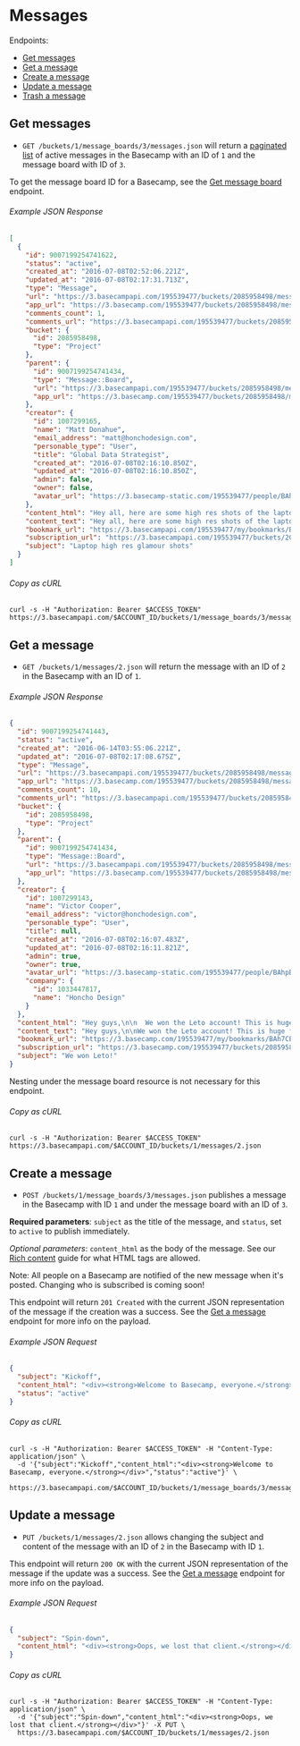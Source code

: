Messages
========

Endpoints:

- [Get messages](#get-messages)
- [Get a message](#get-a-message)
- [Create a message](#create-a-message)
- [Update a message](#update-a-message)
- [Trash a message][1]

Get messages
------------

* `GET /buckets/1/message_boards/3/messages.json` will return a [paginated list][2] of active messages in the Basecamp with an ID of `1` and the message board with ID of `3`.

To get the message board ID for a Basecamp, see the [Get message board][3] endpoint.

###### Example JSON Response
<!-- START GET /buckets/1/message_boards/3/messages.json -->
```json
[
  {
    "id": 9007199254741622,
    "status": "active",
    "created_at": "2016-07-08T02:52:06.221Z",
    "updated_at": "2016-07-08T02:17:31.713Z",
    "type": "Message",
    "url": "https://3.basecampapi.com/195539477/buckets/2085958498/messages/9007199254741622.json",
    "app_url": "https://3.basecamp.com/195539477/buckets/2085958498/messages/9007199254741622",
    "comments_count": 1,
    "comments_url": "https://3.basecampapi.com/195539477/buckets/2085958498/recordings/9007199254741622/comments.json",
    "bucket": {
      "id": 2085958498,
      "type": "Project"
    },
    "parent": {
      "id": 9007199254741434,
      "type": "Message::Board",
      "url": "https://3.basecampapi.com/195539477/buckets/2085958498/message_boards/9007199254741434.json",
      "app_url": "https://3.basecamp.com/195539477/buckets/2085958498/message_boards/9007199254741434"
    },
    "creator": {
      "id": 1007299165,
      "name": "Matt Donahue",
      "email_address": "matt@honchodesign.com",
      "personable_type": "User",
      "title": "Global Data Strategist",
      "created_at": "2016-07-08T02:16:10.850Z",
      "updated_at": "2016-07-08T02:16:10.850Z",
      "admin": false,
      "owner": false,
      "avatar_url": "https://3.basecamp-static.com/195539477/people/BAhpBF0qCjw=--21513efb0cf6f64f7a0720b2c56ac6145ae6680c/avatar-64-x4"
    },
    "content_html": "Hey all, here are some high res shots of the laptop hardware that we can use. These are not public yet, so be careful with how you share them. We don't want any leaks at all with these images.<div data-trix-attachment='{\"sgid\":\"BAh7CEkiCGdpZAY6BkVUSSIvZ2lkOi8vYmMzL0F0dGFjaG1lbnQvMTAxOTczMDUxMD9leHBpcmVzX2luBjsAVEkiDHB1cnBvc2UGOwBUSSIPYXR0YWNoYWJsZQY7AFRJIg9leHBpcmVzX2F0BjsAVDA=--592aadadb870f5984557f268717d9084d44ac29f\",\"contentType\":\"image/jpeg\",\"previewable\":true,\"filename\":\"images-laptop_1.jpg\",\"filesize\":18241,\"url\":\"https://3.basecamp.com/195539477/blobs/37e609eac3b489322cb4781d5859d865aaee5cb7/previews/full/images-laptop_1.jpg\"}' data-trix-attributes=\"{}\"></div><div data-trix-attachment='{\"sgid\":\"BAh7CEkiCGdpZAY6BkVUSSIvZ2lkOi8vYmMzL0F0dGFjaG1lbnQvMTAxOTczMDUxMT9leHBpcmVzX2luBjsAVEkiDHB1cnBvc2UGOwBUSSIPYXR0YWNoYWJsZQY7AFRJIg9leHBpcmVzX2F0BjsAVDA=--62a3d1cb555cd4e0e75c07d91fdbce65148e36b4\",\"contentType\":\"image/jpeg\",\"previewable\":true,\"filename\":\"images-laptop_2.jpg\",\"filesize\":30312,\"url\":\"https://3.basecamp.com/195539477/blobs/e3cb619f5ed8aea8a8a0372f06c0f98ca681cfe8/previews/full/images-laptop_2.jpg\"}' data-trix-attributes=\"{}\"></div><div data-trix-attachment='{\"sgid\":\"BAh7CEkiCGdpZAY6BkVUSSIvZ2lkOi8vYmMzL0F0dGFjaG1lbnQvMTAxOTczMDUxMj9leHBpcmVzX2luBjsAVEkiDHB1cnBvc2UGOwBUSSIPYXR0YWNoYWJsZQY7AFRJIg9leHBpcmVzX2F0BjsAVDA=--03e3397841118f2c697a7b34295803244128fd9b\",\"contentType\":\"image/jpeg\",\"previewable\":true,\"filename\":\"images-laptop_3.jpg\",\"filesize\":13852,\"url\":\"https://3.basecamp.com/195539477/blobs/13f9e94f8c251cf33904d952b5f7632e87667d3b/previews/full/images-laptop_3.jpg\"}' data-trix-attributes=\"{}\"></div><div data-trix-attachment='{\"sgid\":\"BAh7CEkiCGdpZAY6BkVUSSIvZ2lkOi8vYmMzL0F0dGFjaG1lbnQvMTAxOTczMDUxMz9leHBpcmVzX2luBjsAVEkiDHB1cnBvc2UGOwBUSSIPYXR0YWNoYWJsZQY7AFRJIg9leHBpcmVzX2F0BjsAVDA=--a848f869f12b3512835f6c33dac32f07b29f3733\",\"contentType\":\"image/jpeg\",\"previewable\":true,\"filename\":\"images-laptop_4.jpg\",\"filesize\":48488,\"url\":\"https://3.basecamp.com/195539477/blobs/9f66fe022052212f757495b88cb52a626db084c1/previews/full/images-laptop_4.jpg\"}' data-trix-attributes=\"{}\"></div><div data-trix-attachment='{\"sgid\":\"BAh7CEkiCGdpZAY6BkVUSSIvZ2lkOi8vYmMzL0F0dGFjaG1lbnQvMTAxOTczMDUxND9leHBpcmVzX2luBjsAVEkiDHB1cnBvc2UGOwBUSSIPYXR0YWNoYWJsZQY7AFRJIg9leHBpcmVzX2F0BjsAVDA=--759722abf530cb66824f6ba18e0ff45d7238bc94\",\"contentType\":\"image/jpeg\",\"previewable\":true,\"filename\":\"images-laptop_5.jpg\",\"filesize\":140435,\"url\":\"https://3.basecamp.com/195539477/blobs/7e8573c4f6aa93645285bda900449c05afae4bc5/previews/full/images-laptop_5.jpg\"}' data-trix-attributes=\"{}\"></div><div data-trix-attachment='{\"sgid\":\"BAh7CEkiCGdpZAY6BkVUSSIvZ2lkOi8vYmMzL0F0dGFjaG1lbnQvMTAxOTczMDUxNT9leHBpcmVzX2luBjsAVEkiDHB1cnBvc2UGOwBUSSIPYXR0YWNoYWJsZQY7AFRJIg9leHBpcmVzX2F0BjsAVDA=--a28c26f0b5a9d3374f145c0324aa7fc824a42147\",\"contentType\":\"image/jpeg\",\"previewable\":true,\"filename\":\"images-laptop_6.jpg\",\"filesize\":25658,\"url\":\"https://3.basecamp.com/195539477/blobs/cfdd471d367c9844868f613b7baa970a2c931778/previews/full/images-laptop_6.jpg\"}' data-trix-attributes=\"{}\"></div><div data-trix-attachment='{\"sgid\":\"BAh7CEkiCGdpZAY6BkVUSSIvZ2lkOi8vYmMzL0F0dGFjaG1lbnQvMTAxOTczMDUxNj9leHBpcmVzX2luBjsAVEkiDHB1cnBvc2UGOwBUSSIPYXR0YWNoYWJsZQY7AFRJIg9leHBpcmVzX2F0BjsAVDA=--62eca09ca83b3d553b8effd013bcaad37b206b85\",\"contentType\":\"image/jpeg\",\"previewable\":true,\"filename\":\"images-laptop_7.jpg\",\"filesize\":318977,\"url\":\"https://3.basecamp.com/195539477/blobs/5f1545b452c258c0c5f3a927847e12dea65108c4/previews/full/images-laptop_7.jpg\"}' data-trix-attributes=\"{}\"></div><div data-trix-attachment='{\"sgid\":\"BAh7CEkiCGdpZAY6BkVUSSIvZ2lkOi8vYmMzL0F0dGFjaG1lbnQvMTAxOTczMDUxNz9leHBpcmVzX2luBjsAVEkiDHB1cnBvc2UGOwBUSSIPYXR0YWNoYWJsZQY7AFRJIg9leHBpcmVzX2F0BjsAVDA=--4bbf6e7e4cee46a47d1b6c043bfa6c0a007db36b\",\"contentType\":\"image/jpeg\",\"previewable\":true,\"filename\":\"images-laptop_8.jpg\",\"filesize\":51341,\"url\":\"https://3.basecamp.com/195539477/blobs/a7b59e3fa46cc02620dd943e8b4306c54eb46642/previews/full/images-laptop_8.jpg\"}' data-trix-attributes=\"{}\"></div><div data-trix-attachment='{\"sgid\":\"BAh7CEkiCGdpZAY6BkVUSSIvZ2lkOi8vYmMzL0F0dGFjaG1lbnQvMTAxOTczMDUxOD9leHBpcmVzX2luBjsAVEkiDHB1cnBvc2UGOwBUSSIPYXR0YWNoYWJsZQY7AFRJIg9leHBpcmVzX2F0BjsAVDA=--b51983a66d102e7e3ca9d7f8e053916a421cf912\",\"contentType\":\"image/jpeg\",\"previewable\":true,\"filename\":\"images-laptop_9.jpg\",\"filesize\":369239,\"url\":\"https://3.basecamp.com/195539477/blobs/8d25ff67e0cd6806e04eb3bb28cd0513e9dcbd9d/previews/full/images-laptop_9.jpg\"}' data-trix-attributes=\"{}\"></div><div data-trix-attachment='{\"sgid\":\"BAh7CEkiCGdpZAY6BkVUSSIvZ2lkOi8vYmMzL0F0dGFjaG1lbnQvMTAxOTczMDUxOT9leHBpcmVzX2luBjsAVEkiDHB1cnBvc2UGOwBUSSIPYXR0YWNoYWJsZQY7AFRJIg9leHBpcmVzX2F0BjsAVDA=--43df281070f1a48f082e68ce18f03612c1cf3281\",\"contentType\":\"image/jpeg\",\"previewable\":true,\"filename\":\"images-laptop_10.jpg\",\"filesize\":25429,\"url\":\"https://3.basecamp.com/195539477/blobs/0a9063cc7e702663b0299002060239c70a9ea798/previews/full/images-laptop_10.jpg\"}' data-trix-attributes=\"{}\"></div><div data-trix-attachment='{\"sgid\":\"BAh7CEkiCGdpZAY6BkVUSSIvZ2lkOi8vYmMzL0F0dGFjaG1lbnQvMTAxOTczMDUyMD9leHBpcmVzX2luBjsAVEkiDHB1cnBvc2UGOwBUSSIPYXR0YWNoYWJsZQY7AFRJIg9leHBpcmVzX2F0BjsAVDA=--021113670f9861e151e4bac1b23efa43687f54b2\",\"contentType\":\"image/jpeg\",\"previewable\":true,\"filename\":\"images-laptop_11.jpg\",\"filesize\":20839,\"url\":\"https://3.basecamp.com/195539477/blobs/ab96b02d9032e38e124c1e6f24224ca6dc3d70ef/previews/full/images-laptop_11.jpg\"}' data-trix-attributes=\"{}\"></div><div data-trix-attachment='{\"sgid\":\"BAh7CEkiCGdpZAY6BkVUSSIvZ2lkOi8vYmMzL0F0dGFjaG1lbnQvMTAxOTczMDUyMT9leHBpcmVzX2luBjsAVEkiDHB1cnBvc2UGOwBUSSIPYXR0YWNoYWJsZQY7AFRJIg9leHBpcmVzX2F0BjsAVDA=--1ef625e29704c65ad2989f77e313593422b3fdee\",\"contentType\":\"image/jpeg\",\"previewable\":true,\"filename\":\"images-laptop_12.jpg\",\"filesize\":137872,\"url\":\"https://3.basecamp.com/195539477/blobs/1aa7771d49cabd3ede954e114aa98117a36b12a8/previews/full/images-laptop_12.jpg\"}' data-trix-attributes=\"{}\"></div><div data-trix-attachment='{\"sgid\":\"BAh7CEkiCGdpZAY6BkVUSSIvZ2lkOi8vYmMzL0F0dGFjaG1lbnQvMTAxOTczMDUyMj9leHBpcmVzX2luBjsAVEkiDHB1cnBvc2UGOwBUSSIPYXR0YWNoYWJsZQY7AFRJIg9leHBpcmVzX2F0BjsAVDA=--3f4dee05282595cde069001a4e4ca57593fabe77\",\"contentType\":\"image/jpeg\",\"previewable\":true,\"filename\":\"images-laptop_13.jpg\",\"filesize\":62024,\"url\":\"https://3.basecamp.com/195539477/blobs/7048f1769b27f59faf44ffc671fc57467d4af5be/previews/full/images-laptop_13.jpg\"}' data-trix-attributes=\"{}\"></div><div data-trix-attachment='{\"sgid\":\"BAh7CEkiCGdpZAY6BkVUSSIvZ2lkOi8vYmMzL0F0dGFjaG1lbnQvMTAxOTczMDUyMz9leHBpcmVzX2luBjsAVEkiDHB1cnBvc2UGOwBUSSIPYXR0YWNoYWJsZQY7AFRJIg9leHBpcmVzX2F0BjsAVDA=--7f1bfb82b57ece55d108c2762f1c34b35474e418\",\"contentType\":\"image/jpeg\",\"previewable\":true,\"filename\":\"images-laptop_14.jpg\",\"filesize\":81082,\"url\":\"https://3.basecamp.com/195539477/blobs/330a5adcb4d3bb136a8747f0fc02864bdf4d466e/previews/full/images-laptop_14.jpg\"}' data-trix-attributes=\"{}\"></div>",
    "content_text": "Hey all, here are some high res shots of the laptop hardware that we can use. These are not public yet, so be careful with how you share them. We don't want any leaks at all with these images.",
    "bookmark_url": "https://3.basecampapi.com/195539477/my/bookmarks/BAh7CEkiCGdpZAY6BkVUSSI0Z2lkOi8vYmMzL1JlY29yZGluZy85MDA3MTk5MjU0NzQxNjIyP2V4cGlyZXNfaW4GOwBUSSIMcHVycG9zZQY7AFRJIg1yZWFkYWJsZQY7AFRJIg9leHBpcmVzX2F0BjsAVDA=--422f61efafb9879901eef751ef7ef4822741fea9.json",
    "subscription_url": "https://3.basecampapi.com/195539477/buckets/2085958498/recordings/9007199254741622/subscription.json",
    "subject": "Laptop high res glamour shots"
  }
]
```
<!-- END GET /buckets/1/message_boards/3/messages.json -->
###### Copy as cURL

``` shell
curl -s -H "Authorization: Bearer $ACCESS_TOKEN" https://3.basecampapi.com/$ACCOUNT_ID/buckets/1/message_boards/3/messages.json
```


Get a message
-------------

* `GET /buckets/1/messages/2.json` will return the message with an ID of `2` in the Basecamp with an ID of `1`.

###### Example JSON Response
<!-- START GET /buckets/1/messages/2.json -->
```json
{
  "id": 9007199254741443,
  "status": "active",
  "created_at": "2016-06-14T03:55:06.221Z",
  "updated_at": "2016-07-08T02:17:08.675Z",
  "type": "Message",
  "url": "https://3.basecampapi.com/195539477/buckets/2085958498/messages/9007199254741443.json",
  "app_url": "https://3.basecamp.com/195539477/buckets/2085958498/messages/9007199254741443",
  "comments_count": 10,
  "comments_url": "https://3.basecampapi.com/195539477/buckets/2085958498/recordings/9007199254741443/comments.json",
  "bucket": {
    "id": 2085958498,
    "type": "Project"
  },
  "parent": {
    "id": 9007199254741434,
    "type": "Message::Board",
    "url": "https://3.basecampapi.com/195539477/buckets/2085958498/message_boards/9007199254741434.json",
    "app_url": "https://3.basecamp.com/195539477/buckets/2085958498/message_boards/9007199254741434"
  },
  "creator": {
    "id": 1007299143,
    "name": "Victor Cooper",
    "email_address": "victor@honchodesign.com",
    "personable_type": "User",
    "title": null,
    "created_at": "2016-07-08T02:16:07.483Z",
    "updated_at": "2016-07-08T02:16:11.821Z",
    "admin": true,
    "owner": true,
    "avatar_url": "https://3.basecamp-static.com/195539477/people/BAhpBEcqCjw=--c632b967cec296b87363a697a67a87f9cc1e5b45/avatar-64-x4",
    "company": {
      "id": 1033447817,
      "name": "Honcho Design"
    }
  },
  "content_html": "Hey guys,\n\n  We won the Leto account! This is huge for us, it really marks a turning point for the company.\n\n  As you know we've been pursuing bigger clients in the consumer space, but we've done so carefully. We've never been about getting the biggest clients - those are easy to get. We've been trying to get the best clients for us - ones that will challenge us, grow us, make us better, and ultimately giving us a platform to show how awesome you guys all are. And now we have that!\n\n  A big congrats to everyone who worked so hard to make this happen, and now the fun really begins. Most of the pitch team will stay on as leading members of the first project, the Leto Microsite.\n\n  Again, great job everyone, and let's go kick some more butt!\n\n  -Victor",
  "content_text": "Hey guys,\n\nWe won the Leto account! This is huge for us, it really marks a turning point for the company.\n\nAs you know we've been pursuing bigger clients in the consumer space, but we've done so carefully. We've never been about getting the biggest clients - those are easy to get. We've been trying to get the best clients for us - ones that will challenge us, grow us, make us better, and ultimately giving us a platform to show how awesome you guys all are. And now we have that!\n\nA big congrats to everyone who worked so hard to make this happen, and now the fun really begins. Most of the pitch team will stay on as leading members of the first project, the Leto Microsite.\n\nAgain, great job everyone, and let's go kick some more butt!\n\n-Victor",
  "bookmark_url": "https://3.basecamp.com/195539477/my/bookmarks/BAh7CEkiCGdpZAY6BkVUSSI0Z2lkOi8vYmMzL1JlY29yZGluZy85MDA3MTk5MjU0NzQxNDQzP2V4cGlyZXNfaW4GOwBUSSIMcHVycG9zZQY7AFRJIg1yZWFkYWJsZQY7AFRJIg9leHBpcmVzX2F0BjsAVDA=--0cea494978131a59de5436e67e7f01b6db1fb8f0",
  "subscription_url": "https://3.basecamp.com/195539477/buckets/2085958498/recordings/9007199254741443/subscription",
  "subject": "We won Leto!"
}
```
<!-- END GET /buckets/1/messages/2.json -->
Nesting under the message board resource is not necessary for this endpoint.

###### Copy as cURL

``` shell
curl -s -H "Authorization: Bearer $ACCESS_TOKEN" https://3.basecampapi.com/$ACCOUNT_ID/buckets/1/messages/2.json
```


Create a message
----------------

* `POST /buckets/1/message_boards/3/messages.json` publishes a message in the Basecamp with ID `1` and under the message board with an ID of `3`.

**Required parameters**: `subject` as the title of the message, and `status`, set to `active` to publish immediately.

_Optional parameters_: `content_html` as the body of the message. See our [Rich content][4] guide for what HTML tags are allowed.

Note: All people on a Basecamp are notified of the new message when it's posted. Changing who is subscribed is coming soon!

This endpoint will return `201 Created` with the current JSON representation of the message if the creation was a success. See the [Get a message](#get-a-message) endpoint for more info on the payload.

###### Example JSON Request

``` json
{
  "subject": "Kickoff",
  "content_html": "<div><strong>Welcome to Basecamp, everyone.</strong></div>",
  "status": "active"
}
```

###### Copy as cURL

``` shell
curl -s -H "Authorization: Bearer $ACCESS_TOKEN" -H "Content-Type: application/json" \
  -d '{"subject":"Kickoff","content_html":"<div><strong>Welcome to Basecamp, everyone.</strong></div>","status":"active"}' \
  https://3.basecampapi.com/$ACCOUNT_ID/buckets/1/message_boards/3/messages.json
```


Update a message
----------------

* `PUT /buckets/1/messages/2.json` allows changing the subject and content of the message with an ID of `2` in the Basecamp with ID `1`.

This endpoint will return `200 OK` with the current JSON representation of the message if the update was a success. See the [Get a message](#get-a-message) endpoint for more info on the payload.

###### Example JSON Request

``` json
{
  "subject": "Spin-down",
  "content_html": "<div><strong>Oops, we lost that client.</strong></div>"
}
```

###### Copy as cURL

``` shell
curl -s -H "Authorization: Bearer $ACCESS_TOKEN" -H "Content-Type: application/json" \
  -d '{"subject":"Spin-down","content_html":"<div><strong>Oops, we lost that client.</strong></div>"}' -X PUT \
  https://3.basecampapi.com/$ACCOUNT_ID/buckets/1/messages/2.json
```


[1]: https://github.com/basecamp/bc3-api/blob/master/sections/recordings.md#trash-a-recording
[2]: https://github.com/basecamp/bc3-api/blob/master/README.md#pagination
[3]: https://github.com/basecamp/bc3-api/blob/master/sections/message_boards.md#message-boards
[4]: https://github.com/basecamp/bc3-api/blob/master/README.md#rich-content
